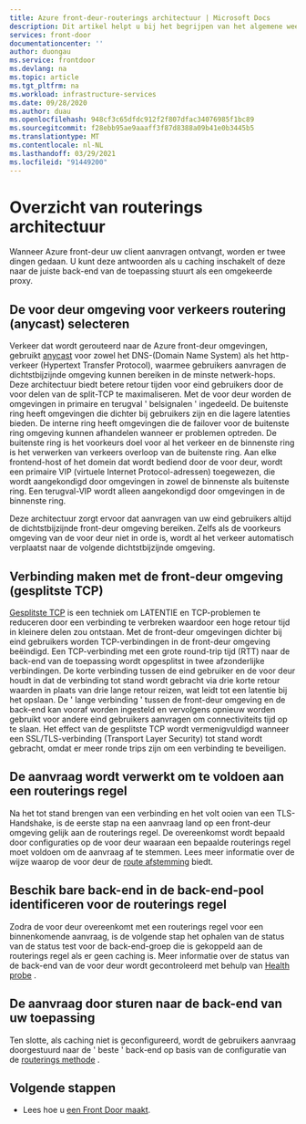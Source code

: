 ```yaml
---
title: Azure front-deur-routerings architectuur | Microsoft Docs
description: Dit artikel helpt u bij het begrijpen van het algemene weergave aspect van de architectuur van de voor deur.
services: front-door
documentationcenter: ''
author: duongau
ms.service: frontdoor
ms.devlang: na
ms.topic: article
ms.tgt_pltfrm: na
ms.workload: infrastructure-services
ms.date: 09/28/2020
ms.author: duau
ms.openlocfilehash: 948cf3c65dfdc912f2f807dfac34076985f1bc89
ms.sourcegitcommit: f28ebb95ae9aaaff3f87d8388a09b41e0b3445b5
ms.translationtype: MT
ms.contentlocale: nl-NL
ms.lasthandoff: 03/29/2021
ms.locfileid: "91449200"
---
```

# <a name="routing-architecture-overview"></a>Overzicht van routerings architectuur

Wanneer Azure front-deur uw client aanvragen ontvangt, worden er twee dingen gedaan. U kunt deze antwoorden als u caching inschakelt of deze naar de juiste back-end van de toepassing stuurt als een omgekeerde proxy.

## <a name="selecting-the-front-door-environment-for-traffic-routing-anycast"></a><a name = "anycast"></a>De voor deur omgeving voor verkeers routering (anycast) selecteren

Verkeer dat wordt gerouteerd naar de Azure front-deur omgevingen, gebruikt [anycast](https://en.wikipedia.org/wiki/Anycast) voor zowel het DNS-(Domain Name System) als het http-verkeer (Hypertext Transfer Protocol), waarmee gebruikers aanvragen de dichtstbijzijnde omgeving kunnen bereiken in de minste netwerk-hops. Deze architectuur biedt betere retour tijden voor eind gebruikers door de voor delen van de split-TCP te maximaliseren. Met de voor deur worden de omgevingen in primaire en terugval ' belsignalen ' ingedeeld. De buitenste ring heeft omgevingen die dichter bij gebruikers zijn en die lagere latenties bieden.  De interne ring heeft omgevingen die de failover voor de buitenste ring omgeving kunnen afhandelen wanneer er problemen optreden. De buitenste ring is het voorkeurs doel voor al het verkeer en de binnenste ring is het verwerken van verkeers overloop van de buitenste ring. Aan elke frontend-host of het domein dat wordt bediend door de voor deur, wordt een primaire VIP (virtuele Internet Protocol-adressen) toegewezen, die wordt aangekondigd door omgevingen in zowel de binnenste als buitenste ring. Een terugval-VIP wordt alleen aangekondigd door omgevingen in de binnenste ring. 

Deze architectuur zorgt ervoor dat aanvragen van uw eind gebruikers altijd de dichtstbijzijnde front-deur omgeving bereiken. Zelfs als de voorkeurs omgeving van de voor deur niet in orde is, wordt al het verkeer automatisch verplaatst naar de volgende dichtstbijzijnde omgeving.

## <a name="connecting-to-front-door-environment-split-tcp"></a><a name = "splittcp"></a>Verbinding maken met de front-deur omgeving (gesplitste TCP)

[Gesplitste TCP](https://en.wikipedia.org/wiki/Performance-enhancing_proxy) is een techniek om LATENTIE en TCP-problemen te reduceren door een verbinding te verbreken waardoor een hoge retour tijd in kleinere delen zou ontstaan. Met de front-deur omgevingen dichter bij eind gebruikers worden TCP-verbindingen in de front-deur omgeving beëindigd. Een TCP-verbinding met een grote round-trip tijd (RTT) naar de back-end van de toepassing wordt opgesplitst in twee afzonderlijke verbindingen. De korte verbinding tussen de eind gebruiker en de voor deur houdt in dat de verbinding tot stand wordt gebracht via drie korte retour waarden in plaats van drie lange retour reizen, wat leidt tot een latentie bij het opslaan. De ' lange verbinding ' tussen de front-deur omgeving en de back-end kan vooraf worden ingesteld en vervolgens opnieuw worden gebruikt voor andere eind gebruikers aanvragen om connectiviteits tijd op te slaan. Het effect van de gesplitste TCP wordt vermenigvuldigd wanneer een SSL/TLS-verbinding (Transport Layer Security) tot stand wordt gebracht, omdat er meer ronde trips zijn om een verbinding te beveiligen.

## <a name="processing-request-to-match-a-routing-rule"></a>De aanvraag wordt verwerkt om te voldoen aan een routerings regel
Na het tot stand brengen van een verbinding en het volt ooien van een TLS-Handshake, is de eerste stap na een aanvraag land op een front-deur omgeving gelijk aan de routerings regel. De overeenkomst wordt bepaald door configuraties op de voor deur waaraan een bepaalde routerings regel moet voldoen om de aanvraag af te stemmen. Lees meer informatie over de wijze waarop de voor deur de [route afstemming](front-door-route-matching.md) biedt.

## <a name="identifying-available-backends-in-the-backend-pool-for-the-routing-rule"></a>Beschik bare back-end in de back-end-pool identificeren voor de routerings regel
Zodra de voor deur overeenkomt met een routerings regel voor een binnenkomende aanvraag, is de volgende stap het ophalen van de status van de status test voor de back-end-groep die is gekoppeld aan de routerings regel als er geen caching is. Meer informatie over de status van de back-end van de voor deur wordt gecontroleerd met behulp van [Health probe](front-door-health-probes.md) .

## <a name="forwarding-the-request-to-your-application-backend"></a>De aanvraag door sturen naar de back-end van uw toepassing
Ten slotte, als caching niet is geconfigureerd, wordt de gebruikers aanvraag doorgestuurd naar de ' beste ' back-end op basis van de configuratie van de [routerings methode](front-door-routing-methods.md) .

## <a name="next-steps"></a>Volgende stappen

- Lees hoe u [een Front Door maakt](quickstart-create-front-door.md).
